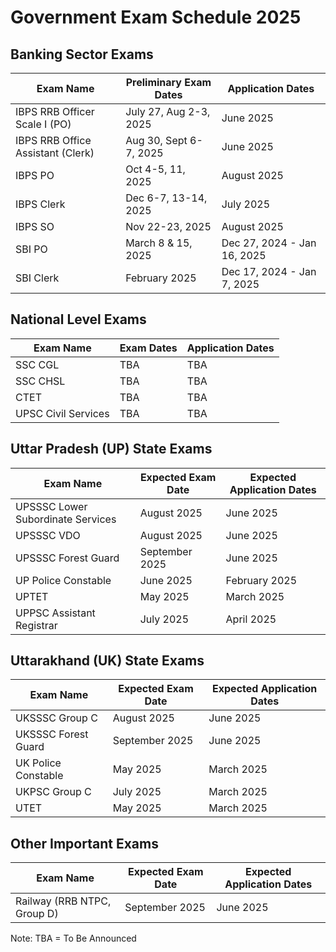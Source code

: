 # Government Exam Schedule 2025

## Banking Sector Exams

| Exam Name | Preliminary Exam Dates | Application Dates |
|-----------|----------------------|------------------|
| IBPS RRB Officer Scale I (PO) | July 27, Aug 2-3, 2025 | June 2025 |
| IBPS RRB Office Assistant (Clerk) | Aug 30, Sept 6-7, 2025 | June 2025 |
| IBPS PO | Oct 4-5, 11, 2025 | August 2025 |
| IBPS Clerk | Dec 6-7, 13-14, 2025 | July 2025 |
| IBPS SO | Nov 22-23, 2025 | August 2025 |
| SBI PO | March 8 & 15, 2025 | Dec 27, 2024 - Jan 16, 2025 |
| SBI Clerk | February 2025 | Dec 17, 2024 - Jan 7, 2025 |

## National Level Exams

| Exam Name | Exam Dates | Application Dates |
|-----------|------------|------------------|
| SSC CGL | TBA | TBA |
| SSC CHSL | TBA | TBA |
| CTET | TBA | TBA |
| UPSC Civil Services | TBA | TBA |

## Uttar Pradesh (UP) State Exams

| Exam Name | Expected Exam Date | Expected Application Dates |
|-----------|-------------------|-------------------------|
| UPSSSC Lower Subordinate Services | August 2025 | June 2025 |
| UPSSSC VDO | August 2025 | June 2025 |
| UPSSSC Forest Guard | September 2025 | June 2025 |
| UP Police Constable | June 2025 | February 2025 |
| UPTET | May 2025 | March 2025 |
| UPPSC Assistant Registrar | July 2025 | April 2025 |

## Uttarakhand (UK) State Exams

| Exam Name           | Expected Exam Date | Expected Application Dates |
| ------------------- | ------------------ | -------------------------- |
| UKSSSC Group C      | August 2025        | June 2025                  |
| UKSSSC Forest Guard | September 2025     | June 2025                  |
| UK Police Constable | May 2025           | March 2025                 |
| UKPSC Group C       | July 2025          | March 2025                 |
| UTET                | May 2025           | March 2025                 |

## Other Important Exams

| Exam Name | Expected Exam Date | Expected Application Dates |
|-----------|-------------------|-------------------------|
| Railway (RRB NTPC, Group D) | September 2025 | June 2025 |

Note: TBA = To Be Announced
